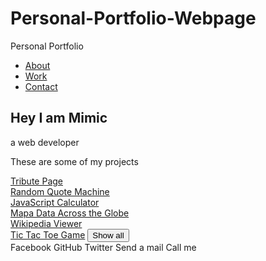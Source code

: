# Personal-Portfolio-Webpage
Personal Portfolio
<!DOCTYPE html>
<html>
  <head lang="en-US">
    <meta charset="UTF-8">
    <title>Personal Portfolio</title>
    <link rel="stylesheet" type="text/css" href="styles.css">
  </head>
  <body>
    <nav id="navbar" class="nav">
      <ul class="nav-list">
        <li><a href="#welcome-section">About</a></li>
        <li><a href="#projects">Work</a></li>
        <li><a href="#contact">Contact</a></li>
      </ul>
    </nav>
    <section id="welcome-section">
      <h1>Hey I am Mimic</h1>
      <p>a web developer</p>
    </section>
    <section id="projects">
      <p>These are some of my projects</p>
      <article class="project-tile">
        <a href="https://codepen.io/freeCodeCamp/full/zNqgVx" target="_blank">Tribute Page</a>
      </article>
      <article class="project-tile">
        <a href="https://codepen.io/freeCodeCamp/full/qRZeGZ" target="_blank">Random Quote Machine</a>
      </article>
      <article class="project-title">
        <a href="https://codepen.io/freeCodeCamp/full/wgGVVX" target="_blank">JavaScript Calculator</a>
      </article>
      <article class="project-tile">
        <a href="https://codepen.io/freeCodeCamp/full/mVEJag" target="_blank">Mapa Data Across the Globe</a>
      </article>
      <article class="project-tile">
        <a href="https://codepen.io/freeCodeCamp/full/wGqEga" target="_blank">Wikipedia Viewer</a>
      </article>
      <article class="project-tile">
        <a href="https://codepen.io/freeCodeCamp/full/KzXQgy" target="_blank">Tic Tac Toe Game</a>
        <button>Show all</button>
      </article>
    </section>
    <section id="contact>
      <a id="profile-link" target="_blank">Facebook</a>
      <a id="profile-link" target="_blank">GitHub</a>
      <a id="profile-link" target="_blank">Twitter</a>
      <a id="profile-link" target="_blank">Send a mail</a>
      <a id="profile-link" target="_blank">Call me</a>
    </section>                                      
  </body>
</html>
